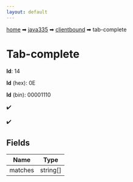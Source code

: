 ```yaml
---
layout: default
---
```


[home](/) ➡ [java335](/protocol/java335) ➡ [clientbound](/protocol/java335/clientbound) ➡ tab-complete

# Tab-complete

**Id**: 14

**Id** (hex): 0E

**Id** (bin): 00001110

✔️

✔️

## Fields

Name | Type
---|---
matches | string[]

